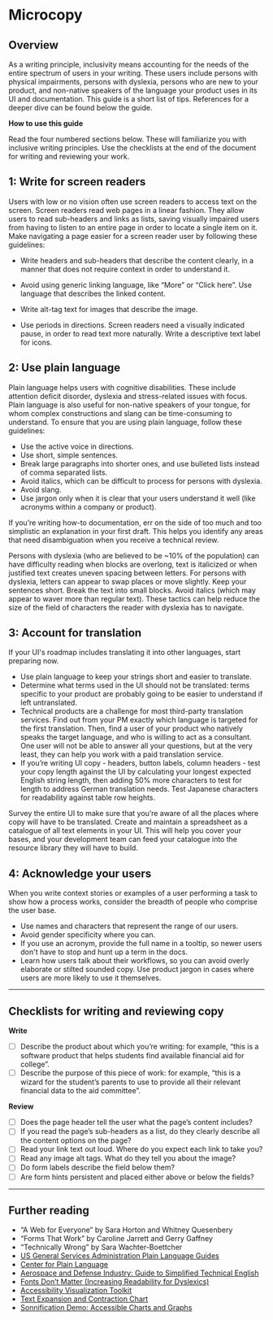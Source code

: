 # Microcopy

## Overview

As a writing principle, inclusivity means accounting for the needs of the entire spectrum of users in your writing. These users include persons with physical impairments, persons with dyslexia, persons who are new to your product, and non-native speakers of the language your product uses in its UI and documentation. This guide is a short list of tips. References for a deeper dive can be found below the guide.

**How to use this guide**

Read the four numbered sections below. These will familiarize you with inclusive writing principles. Use the checklists at the end of the document for writing and reviewing your work.

## 1: Write for screen readers

Users with low or no vision often use screen readers to access text on the screen. Screen readers read web pages in a linear fashion. They allow users to read sub-headers and links as lists, saving visually impaired users from having to listen to an entire page in order to locate a single item on it. Make navigating a page easier for a screen reader user by following these guidelines:

- Write headers and sub-headers that describe the content clearly, in a manner that does not require context in order to understand it.
- Avoid using generic linking language, like “More” or “Click here”. Use language that describes the linked content.

- Write alt-tag text for images that describe the image.
- Use periods in directions. Screen readers need a visually indicated pause, in order to read text more naturally.
  Write a descriptive text label for icons.

## 2: Use plain language

Plain language helps users with cognitive disabilities. These include attention deficit disorder, dyslexia and stress-related issues with focus. Plain language is also useful for non-native speakers of your tongue, for whom complex constructions and slang can be time-consuming to understand. To ensure that you are using plain language, follow these guidelines:

- Use the active voice in directions.
- Use short, simple sentences.
- Break large paragraphs into shorter ones, and use bulleted lists instead of comma separated lists.
- Avoid italics, which can be difficult to process for persons with dyslexia.
- Avoid slang.
- Use jargon only when it is clear that your users understand it well (like acronyms within a company or product).

If you’re writing how-to documentation, err on the side of too much and too simplistic an explanation in your first draft. This helps you identify any areas that need disambiguation when you receive a technical review.

Persons with dyslexia (who are believed to be ~10% of the population) can have difficulty reading when blocks are overlong, text is italicized or when justified text creates uneven spacing between letters. For persons with dyslexia, letters can appear to swap places or move slightly. Keep your sentences short. Break the text into small blocks. Avoid italics (which may appear to waver more than regular text). These tactics can help reduce the size of the field of characters the reader with dyslexia has to navigate.

## 3: Account for translation

If your UI's roadmap includes translating it into other languages, start preparing now.

- Use plain language to keep your strings short and easier to translate.
- Determine what terms used in the UI should not be translated: terms specific to your product are probably going to be easier to understand if left untranslated.
- Technical products are a challenge for most third-party translation services. Find out from your PM exactly which language is targeted for the first translation. Then, find a user of your product who natively speaks the target language, and who is willing to act as a consultant. One user will not be able to answer all your questions, but at the very least, they can help you work with a paid translation service.
- If you’re writing UI copy - headers, button labels, column headers - test your copy length against the UI by calculating your longest expected English string length, then adding 50% more characters to test for length to address German translation needs. Test Japanese characters for readability against table row heights.

Survey the entire UI to make sure that you’re aware of all the places where copy will have to be translated. Create and maintain a spreadsheet as a catalogue of all text elements in your UI. This will help you cover your bases, and your development team can feed your catalogue into the resource library they will have to build.

## 4: Acknowledge your users

When you write context stories or examples of a user performing a task to show how a process works, consider the breadth of people who comprise the user base.

- Use names and characters that represent the range of our users.
- Avoid gender specificity where you can.
- If you use an acronym, provide the full name in a tooltip, so newer users don't have to stop and hunt up a term in the docs.
- Learn how users talk about their workflows, so you can avoid overly elaborate or stilted sounded copy. Use product jargon in cases where users are more likely to use it themselves.

---

## Checklists for writing and reviewing copy

**Write**

- [ ] Describe the product about which you’re writing: for example, “this is a software product that helps students find available financial aid for college”.
- [ ] Describe the purpose of this piece of work: for example, “this is a wizard for the student’s parents to use to provide all their relevant financial data to the aid committee”.

**Review**

- [ ] Does the page header tell the user what the page’s content includes?
- [ ] If you read the page’s sub-headers as a list, do they clearly describe all the content options on the page?
- [ ] Read your link text out loud. Where do you expect each link to take you?
- [ ] Read any image alt tags. What do they tell you about the image?
- [ ] Do form labels describe the field below them?
- [ ] Are form hints persistent and placed either above or below the fields?

---

## Further reading

- “A Web for Everyone” by Sara Horton and Whitney Quesenbery
- “Forms That Work” by Caroline Jarrett and Gerry Gaffney
- “Technically Wrong” by Sara Wachter-Boettcher
- [US General Services Administration Plain Language Guides](https://www.plainlanguage.gov/examples/)
- [Center for Plain Language](https://centerforplainlanguage.org/)
- [Aerospace and Defense Industry: Guide to Simplified Technical English](http://www.asd-ste100.org/)
- [Fonts Don’t Matter (Increasing Readability for Dyslexics)](https://axesslab.com/fonts-dont-matter/)
- [Accessibility Visualization Toolkit](http://khan.github.io/tota11y/)
- [Text Expansion and Contraction Chart](http://www.aranchodoc.com/wp-content/uploads/2017/07/Text-Expansion-Contraction-Chart3.png)
- [Sonnification Demo: Accessible Charts and Graphs](https://blogs.sas.com/content/sascom/2017/02/22/getting-started-sas-graphics-accelerator/)
